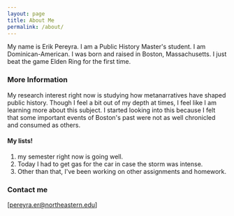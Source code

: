 ```yaml
---
layout: page
title: About Me
permalink: /about/
---
```


My name is Erik Pereyra. I am a Public History Master's student. I am Dominican-American. I was born and raised in Boston, Massachusetts. I just beat the game Elden Ring for the first time. 

### More Information

My research interest right now is studying how metanarratives have shaped public history. Though I feel a bit out of my depth at times, I feel like I am learning more about this subject. I started looking into this because I felt that some important events of Boston's past were not as well chronicled and consumed as others.

#### My lists!
1. my semester right now is going well.
2. Today I had to get gas for the car in case the storm was intense.
3. Other than that, I've been working on other assignments and homework.
### Contact me

[[pereyra.er@northeastern.edu]](mailto:pereyra.er@northeastern.edu)